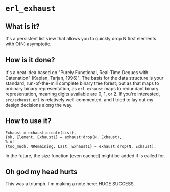 # `erl_exhaust`

## What is it?
It's a persistent list view that allows you to quickly drop N first
elements with O(N) asymptotic.

## How is it done?
It's a neat idea based on 
"Purely Functional, Real-Time Deques with Catenation" (Kaplan, Tarjan, 1996)".
The basis for the data structure is your standard, run-of-the-mill
complete binary tree forest; but as that maps to ordinary binary
representation, as `erl_exhaust` maps to redundant binary representation,
meaning digits available are 0, 1, or 2. If you're interested,
`src/exhaust.erl` is relatively well-commented, and I tried to lay out
my design decisions along the way.

## How to use it?
    Exhaust = exhaust:create(List),
    {ok, Element, Exhaust1} = exhaust:drop(N, Exhaust),
    % or
    {too_much, NRemaining, Last, Exhaust1} = exhaust:drop(N, Exhaust).

In the future, the size function (even cached) might be added if is called for.

## Oh god my head hurts
This was a triumph. I'm making a note here: HUGE SUCCESS.
